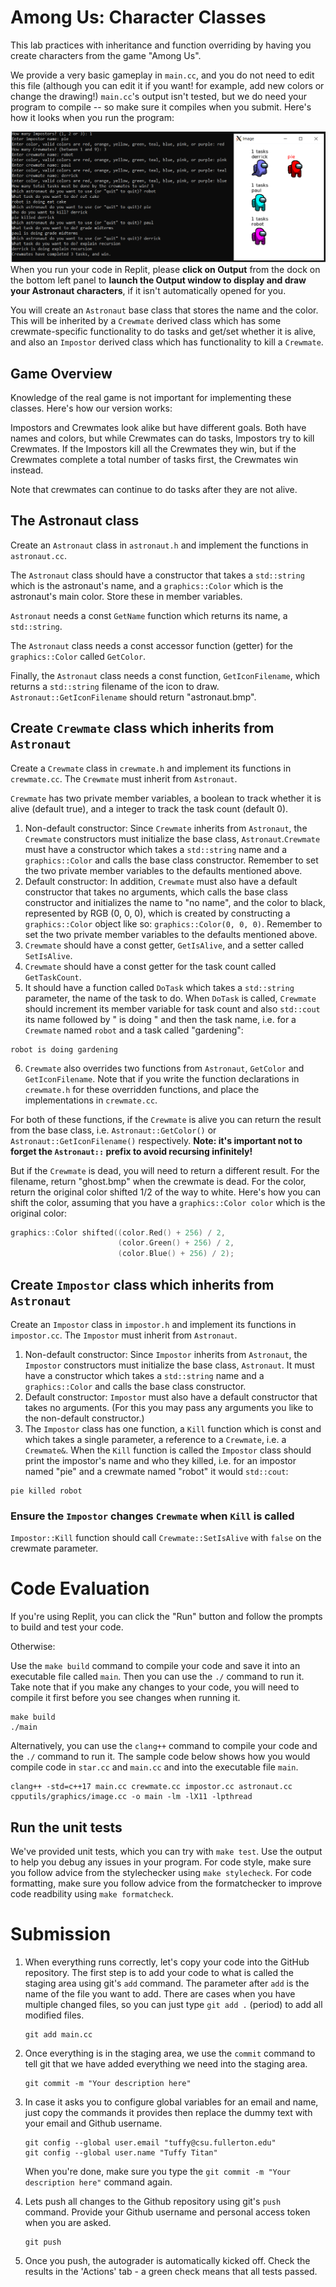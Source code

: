 # Among Us: Character Classes

This lab practices with inheritance and function overriding by having you create characters from the game "Among Us".

We provide a very basic gameplay in ``main.cc``, and you do not need to edit this file (although you can edit it if you want! for example, add new colors or change the drawing!) ``main.cc``'s output isn't tested, but we do need your program to compile -- so make sure it compiles when you submit. Here's how it looks when you run the program:

![screenshot of among us in terminal and x window](tools/among_us_demo.png)
When you run your code in Replit, please **click on Output** from the dock on the bottom left panel to **launch the Output window to display and draw your Astronaut characters**, if it isn't automatically opened for you.

You will create an ``Astronaut`` base class that stores the name and the color. This will be inherited by a ``Crewmate`` derived class which has some crewmate-specific functionality to do tasks and get/set whether it is alive, and also an ``Impostor`` derived class which has functionality to kill a ``Crewmate``.

## Game Overview

Knowledge of the real game is not important for implementing these classes. Here's how our version works:

Impostors and Crewmates look alike but have different goals. Both have names and colors, but while Crewmates can do tasks, Impostors try to kill Crewmates. If the Impostors kill all the Crewmates they win, but if the Crewmates complete a total number of tasks first, the Crewmates win instead.

Note that crewmates can continue to do tasks after they are not alive.

## The Astronaut class

Create an ``Astronaut`` class in ``astronaut.h`` and implement the functions in ``astronaut.cc``.

The ``Astronaut`` class should have a constructor that takes a ``std::string`` which is the astronaut's name, and a ``graphics::Color`` which is the astronaut's main color. Store these in member variables.

``Astronaut`` needs a const ``GetName`` function which returns its name, a ``std::string``.

The ``Astronaut`` class needs a const accessor function (getter) for the ``graphics::Color`` called ``GetColor``.

Finally, the ``Astronaut`` class needs a const function, ``GetIconFilename``, which returns a ``std::string`` filename of the icon to draw. ``Astronaut::GetIconFilename`` should return "astronaut.bmp".

## Create ``Crewmate`` class which inherits from ``Astronaut``

Create a ``Crewmate`` class in ``crewmate.h`` and implement its functions in ``crewmate.cc``. The ``Crewmate`` must inherit from ``Astronaut``.

``Crewmate`` has two private member variables, a boolean to track whether it is alive (default true), and a integer to track the task count (default 0). 

1. Non-default constructor: Since `Crewmate` inherits from `Astronaut`, the `Crewmate` constructors must initialize the base class, `Astronaut`.``Crewmate`` must have a constructor which takes a ``std::string`` name and a ``graphics::Color`` and calls the base class constructor. Remember to set the two private member variables to the defaults mentioned above.
2. Default constructor: In addition, `Crewmate` must also have a default constructor that takes no arguments, which calls the base class constructor and initializes the name to "no name", and the color to black, represented by RGB (0, 0, 0), which is created by constructing a `graphics::Color` object like so: `graphics::Color(0, 0, 0)`. Remember to set the two private member variables to the defaults mentioned above.
3. ``Crewmate`` should have a const getter, ``GetIsAlive``, and a setter called ``SetIsAlive``.
4. ``Crewmate`` should have a const getter for the task count called ``GetTaskCount``.
5. It should have a function called ``DoTask`` which takes a ``std::string`` parameter, the name of the task to do. When ``DoTask`` is called, ``Crewmate`` should increment its member variable for task count and also ``std::cout`` its name followed by " is doing " and then the task name, i.e. for a ``Crewmate`` named ``robot`` and a task called "gardening":

```
robot is doing gardening
```

6. ``Crewmate`` also overrides two functions from ``Astronaut``, ``GetColor`` and ``GetIconFilename``. Note that if you write the function declarations in ``crewmate.h`` for these overridden functions, and place the implementations in ``crewmate.cc``.

For both of these functions, if the ``Crewmate`` is alive you can return the result from the base class, i.e. ``Astronaut::GetColor()`` or ``Astronaut::GetIconFilename()`` respectively. **Note: it's important not to forget the `Astronaut::` prefix to avoid recursing infinitely!**

But if the ``Crewmate`` is dead, you will need to return a different result. For the filename, return "ghost.bmp" when the crewmate is dead. For the color, return the original color shifted 1/2 of the way to white. Here's how you can shift the color, assuming that you have a ``graphics::Color color`` which is the original color:

```cpp
graphics::Color shifted((color.Red() + 256) / 2,
                        (color.Green() + 256) / 2,
                        (color.Blue() + 256) / 2);
```

## Create ``Impostor`` class which inherits from ``Astronaut``

Create an ``Impostor`` class in ``impostor.h`` and implement its functions in ``impostor.cc``. The ``Impostor`` must inherit from ``Astronaut``. 

1. Non-default constructor: Since `Impostor` inherits from `Astronaut`, the `Impostor` constructors must initialize the base class, `Astronaut`. It must have a constructor which takes a ``std::string`` name and a ``graphics::Color`` and calls the base class constructor.
2. Default constructor: `Impostor` must also have a default constructor that takes no arguments. (For this you may pass any arguments you like to the non-default constructor.)
3. The ``Impostor`` class has one function, a ``Kill`` function which is const and  which takes a single parameter, a reference to a ``Crewmate``, i.e. a ``Crewmate&``. When the ``Kill`` function is called the ``Impostor`` class should print the impostor's name and who they killed, i.e. for an impostor named "pie" and a crewmate named "robot" it would ``std::cout``:

```
pie killed robot
```

### Ensure the ``Impostor`` changes ``Crewmate`` when ``Kill`` is called

``Impostor::Kill`` function should call ``Crewmate::SetIsAlive`` with ``false`` on the crewmate parameter.

# Code Evaluation

If you're using Replit, you can click the "Run" button and follow the prompts to build and test your code.

Otherwise:

Use the `make build` command to compile your code and save it into an executable file called `main`.
Then you can use the `./` command to run it. Take note that if you make any changes to your code, you will need to compile it first before you see changes when running it.

```
make build
./main
```

Alternatively, you can use the `clang++` command to compile your code and the `./` command to run it. 
The sample code below shows how you would compile code in `star.cc` and `main.cc` and into the executable file `main`. 

```
clang++ -std=c++17 main.cc crewmate.cc impostor.cc astronaut.cc cpputils/graphics/image.cc -o main -lm -lX11 -lpthread
```

## Run the unit tests

We've provided unit tests, which you can try with ``make test``. Use the output to help you debug any issues in your program.
For code style, make sure you follow advice from the stylechecker using ``make stylecheck``.
For code formatting, make sure you follow advice from the formatchecker to improve code readbility using ``make formatcheck``.

# Submission
1. When everything runs correctly,  let's copy your code into the GitHub repository. The first step is to add your code to what is called the staging area using git's `add` command. The parameter after `add` is the name of the file you want to add. There are cases when you have multiple changed files, so you can just type `git add .` (period) to add all modified files.

    ```
    git add main.cc
    ```
1. Once everything is in the staging area, we use the `commit` command to tell git that we have added everything we need into the staging area.

    ```
    git commit -m "Your description here"
    ```
1. In case it asks you  to configure global variables for an email and name, just copy the commands it provides then replace the dummy text with your email and Github username.

    ```
    git config --global user.email "tuffy@csu.fullerton.edu"
    git config --global user.name "Tuffy Titan"
    ```
    When you're done, make sure you type the `git commit -m "Your description here"` command again.    
1. Lets push all changes to the Github repository using git's `push` command. Provide your Github username and personal access token when you are asked.

    ```
    git push
    ```
1. Once you push, the autograder is automatically kicked off. Check the results in the 'Actions' tab - a green check means that all tests passed.